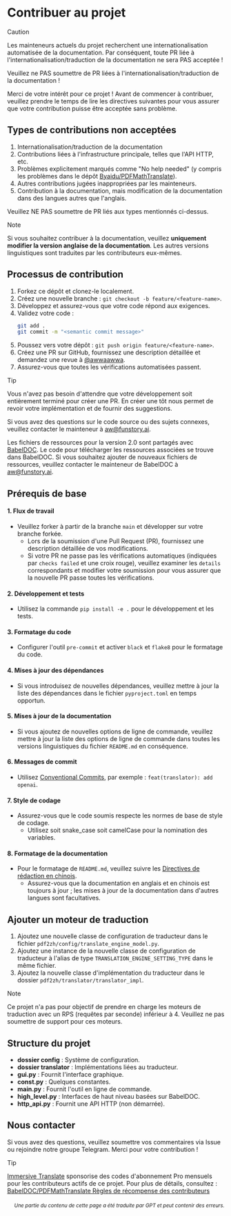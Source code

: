 # Contribuer au projet

> [!CAUTION]
>
> Les mainteneurs actuels du projet recherchent une internationalisation automatisée de la documentation. Par conséquent, toute PR liée à l'internationalisation/traduction de la documentation ne sera PAS acceptée !
>
> Veuillez ne PAS soumettre de PR liées à l'internationalisation/traduction de la documentation !

Merci de votre intérêt pour ce projet ! Avant de commencer à contribuer, veuillez prendre le temps de lire les directives suivantes pour vous assurer que votre contribution puisse être acceptée sans problème.

## Types de contributions non acceptées

1. Internationalisation/traduction de la documentation
2. Contributions liées à l'infrastructure principale, telles que l'API HTTP, etc.
3. Problèmes explicitement marqués comme "No help needed" (y compris les problèmes dans le dépôt [Byaidu/PDFMathTranslate](https://github.com/Byaidu/PDFMathTranslate/issues)).
4. Autres contributions jugées inappropriées par les mainteneurs.
5. Contribution à la documentation, mais modification de la documentation dans des langues autres que l'anglais.

Veuillez NE PAS soumettre de PR liés aux types mentionnés ci-dessus.

> [!NOTE]
>
> Si vous souhaitez contribuer à la documentation, veuillez **uniquement modifier la version anglaise de la documentation**. Les autres versions linguistiques sont traduites par les contributeurs eux-mêmes.

## Processus de contribution

1. Forkez ce dépôt et clonez-le localement.
2. Créez une nouvelle branche : `git checkout -b feature/<feature-name>`.
3. Développez et assurez-vous que votre code répond aux exigences.
4. Validez votre code :
   ```bash
   git add .
   git commit -m "<semantic commit message>"
   ```
5. Poussez vers votre dépôt : `git push origin feature/<feature-name>`.
6. Créez une PR sur GitHub, fournissez une description détaillée et demandez une revue à [@awwaawwa](https://github.com/awwaawwa).
7. Assurez-vous que toutes les vérifications automatisées passent.

> [!TIP]
>
> Vous n'avez pas besoin d'attendre que votre développement soit entièrement terminé pour créer une PR. En créer une tôt nous permet de revoir votre implémentation et de fournir des suggestions.
>
> Si vous avez des questions sur le code source ou des sujets connexes, veuillez contacter le mainteneur à aw@funstory.ai.
>
> Les fichiers de ressources pour la version 2.0 sont partagés avec [BabelDOC](https://github.com/funstory-ai/BabelDOC). Le code pour télécharger les ressources associées se trouve dans BabelDOC. Si vous souhaitez ajouter de nouveaux fichiers de ressources, veuillez contacter le mainteneur de BabelDOC à aw@funstory.ai.

## Prérequis de base

<h4 id="sop">1. Flux de travail</h4>

- Veuillez forker à partir de la branche `main` et développer sur votre branche forkée.
   - Lors de la soumission d'une Pull Request (PR), fournissez une description détaillée de vos modifications.
   - Si votre PR ne passe pas les vérifications automatiques (indiquées par `checks failed` et une croix rouge), veuillez examiner les `details` correspondants et modifier votre soumission pour vous assurer que la nouvelle PR passe toutes les vérifications.


<h4 id="dev&test">2. Développement et tests</h4>

- Utilisez la commande `pip install -e .` pour le développement et les tests.


<h4 id="format">3. Formatage du code</h4>

- Configurer l'outil `pre-commit` et activer `black` et `flake8` pour le formatage du code.


<h4 id="requpdate">4. Mises à jour des dépendances</h4>

- Si vous introduisez de nouvelles dépendances, veuillez mettre à jour la liste des dépendances dans le fichier `pyproject.toml` en temps opportun.


<h4 id="docupdate">5. Mises à jour de la documentation</h4>

- Si vous ajoutez de nouvelles options de ligne de commande, veuillez mettre à jour la liste des options de ligne de commande dans toutes les versions linguistiques du fichier `README.md` en conséquence.


<h4 id="commitmsg">6. Messages de commit</h4>

- Utilisez [Conventional Commits](https://www.conventionalcommits.org/en/v1.0.0/), par exemple : `feat(translator): add openai`.


<h4 id="codestyle">7. Style de codage</h4>

- Assurez-vous que le code soumis respecte les normes de base de style de codage.
   - Utilisez soit snake_case soit camelCase pour la nomination des variables.


<h4 id="doctypo">8. Formatage de la documentation</h4>

- Pour le formatage de `README.md`, veuillez suivre les [Directives de rédaction en chinois](https://github.com/sparanoid/chinese-copywriting-guidelines).
   - Assurez-vous que la documentation en anglais et en chinois est toujours à jour ; les mises à jour de la documentation dans d'autres langues sont facultatives.

## Ajouter un moteur de traduction

1. Ajoutez une nouvelle classe de configuration de traducteur dans le fichier `pdf2zh/config/translate_engine_model.py`.
2. Ajoutez une instance de la nouvelle classe de configuration de traducteur à l'alias de type `TRANSLATION_ENGINE_SETTING_TYPE` dans le même fichier.
3. Ajoutez la nouvelle classe d'implémentation du traducteur dans le dossier `pdf2zh/translator/translator_impl`.

> [!NOTE]
>
> Ce projet n'a pas pour objectif de prendre en charge les moteurs de traduction avec un RPS (requêtes par seconde) inférieur à 4. Veuillez ne pas soumettre de support pour ces moteurs.

## Structure du projet

- **dossier config** : Système de configuration.
- **dossier translator** : Implémentations liées au traducteur.
- **gui.py** : Fournit l'interface graphique.
- **const.py** : Quelques constantes.
- **main.py** : Fournit l'outil en ligne de commande.
- **high_level.py** : Interfaces de haut niveau basées sur BabelDOC.
- **http_api.py** : Fournit une API HTTP (non démarrée).

## Nous contacter

Si vous avez des questions, veuillez soumettre vos commentaires via Issue ou rejoindre notre groupe Telegram. Merci pour votre contribution !

> [!TIP]
>
> [Immersive Translate](https://immersivetranslate.com) sponsorise des codes d'abonnement Pro mensuels pour les contributeurs actifs de ce projet. Pour plus de détails, consultez : [BabelDOC/PDFMathTranslate Règles de récompense des contributeurs](https://funstory-ai.github.io/BabelDOC/CONTRIBUTOR_REWARD/)

<div align="right"> 
<h6><small>Une partie du contenu de cette page a été traduite par GPT et peut contenir des erreurs.</small></h6>